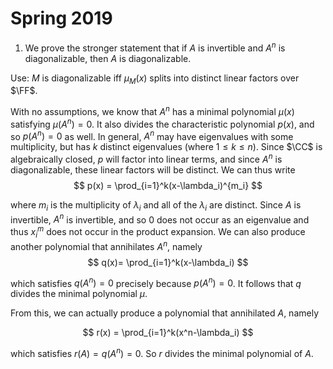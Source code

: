 # Spring 2019

1. We prove the stronger statement that if $A$ is invertible and $A^n$ is diagonalizable, then $A$ is diagonalizable.

  Use: $M$ is diagonalizable iff $\mu_M(x)$ splits into distinct linear factors over $\FF$.

  With no assumptions, we know that $A^n$ has a minimal polynomial $\mu(x)$ satisfying $\mu(A^n) = 0$. It also divides the characteristic polynomial $p(x)$, and so $p(A^n) = 0$ as well. In general, $A^n$ may have eigenvalues with some multiplicity, but has $k$ distinct eigenvalues (where $1\leq k \leq n$). Since $\CC$ is algebraically closed, $p$ will factor into linear terms, and since $A^n$ is diagonalizable, these linear factors will be distinct. We can thus write 
  $$
  p(x) = \prod_{i=1}^k(x-\lambda_i)^{m_i}
  $$

  where $m_i$ is the multiplicity of $\lambda_i$ and all of the $\lambda_i$ are distinct. Since $A$ is invertible, $A^n$ is invertible, and so $0$ does not occur as an eigenvalue and thus $x^m_i$ does not occur in the product expansion. We can also produce another polynomial that annihilates $A^n$, namely
  $$
  q(x)= \prod_{i=1}^k(x-\lambda_i)
  $$

  which satisfies $q(A^n) = 0$ precisely because $p(A^n) = 0$. It follows that $q$ divides the minimal polynomial $\mu$. 

  From this, we can actually produce a polynomial that annihilated $A$, namely

  $$
  r(x) = \prod_{i=1}^k(x^n-\lambda_i)
  $$

  which satisfies $r(A) = q(A^n) = 0$. So $r$ divides the minimal polynomial of $A$. 
